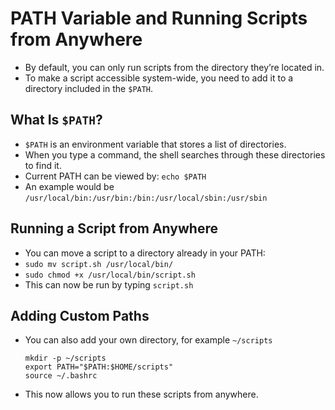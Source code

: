 # PATH Variable and Running Scripts from Anywhere
- By default, you can only run scripts from the directory they’re located in.
- To make a script accessible system-wide, you need to add it to a directory included in the `$PATH`.

## What Is `$PATH`?
- `$PATH` is an environment variable that stores a list of directories.
- When you type a command, the shell searches through these directories to find it.
- Current PATH can be viewed by: `echo $PATH`
- An example would be `/usr/local/bin:/usr/bin:/bin:/usr/local/sbin:/usr/sbin`

## Running a Script from Anywhere
- You can move a script to a directory already in your PATH:
- `sudo mv script.sh /usr/local/bin/`
- `sudo chmod +x /usr/local/bin/script.sh`
- This can now be run by typing `script.sh`

## Adding Custom Paths
- You can also add your own directory, for example `~/scripts`
  ```
  mkdir -p ~/scripts
  export PATH="$PATH:$HOME/scripts"
  source ~/.bashrc
  ```
- This now allows you to run these scripts from anywhere.
